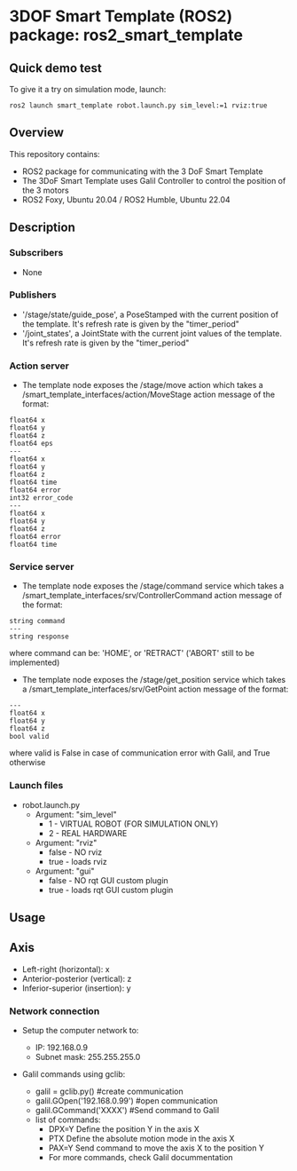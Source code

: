 # 3DOF Smart Template (ROS2) package: ros2_smart_template

## Quick demo test
To give it a try on simulation mode, launch:
```
ros2 launch smart_template robot.launch.py sim_level:=1 rviz:true
```

## Overview
This repository contains:

- ROS2 package for communicating with the 3 DoF Smart Template
- The 3DoF Smart Template uses Galil Controller to control the position of the 3 motors
- ROS2 Foxy, Ubuntu 20.04 / ROS2 Humble, Ubuntu 22.04

## Description
### Subscribers
- None

### Publishers
- '/stage/state/guide_pose', a PoseStamped with the current position of the template. It's refresh rate is given by the "timer_period"
- '/joint_states', a JointState with the current joint values of the template. It's refresh rate is given by the "timer_period"

### Action server

- The template node exposes the /stage/move action which takes a /smart_template_interfaces/action/MoveStage action message of the format:
```
float64 x
float64 y
float64 z
float64 eps
---
float64 x
float64 y
float64 z
float64 time
float64 error
int32 error_code
---
float64 x
float64 y
float64 z
float64 error
float64 time
```

### Service server

- The template node exposes the /stage/command service which takes a /smart_template_interfaces/srv/ControllerCommand action message of the format:
```
string command
---
string response
```
where command can be: 'HOME', or 'RETRACT' ('ABORT' still to be implemented)

- The template node exposes the /stage/get_position service which takes a /smart_template_interfaces/srv/GetPoint action message of the format:
```
---
float64 x
float64 y
float64 z
bool valid
```
where valid is False in case of communication error with Galil, and True otherwise

### Launch files
- robot.launch.py
  * Argument: "sim_level"
    * 1 - VIRTUAL ROBOT (FOR SIMULATION ONLY)
    * 2 - REAL HARDWARE 
  * Argument: "rviz"
    * false - NO rviz
    * true - loads rviz
  * Argument: "gui"
    * false - NO rqt GUI custom plugin
    * true - loads rqt GUI custom plugin

## Usage <a name="usage"></a>
## Axis
- Left-right (horizontal): x
- Anterior-posterior (vertical): z
- Inferior-superior (insertion): y

### Network connection
- Setup the computer network to:
  * IP: 192.168.0.9
  * Subnet mask: 255.255.255.0
 
- Galil commands using gclib:
  * galil = gclib.py() #create communication 
  * galil.GOpen('192.168.0.99') #open communication
  * galil.GCommand('XXXX') #Send command to Galil
  * list of commands:
    - DPX=Y Define the position Y in the axis X
    - PTX Define the absolute motion mode in the axis X
    - PAX=Y Send command to move the axis X to the position Y
    - For more commands, check Galil docummentation 
